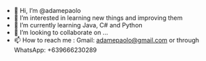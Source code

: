 - 👋 Hi, I’m @adamepaolo
- 👀 I’m interested in learning new things and improving them 
- 🌱 I’m currently learning Java, C# and Python
- 💞️ I’m looking to collaborate on ...
- 📫 How to reach me : Gmail: adamepaolo@gmail.com or through WhatsApp: +639666230289

<!---
adamepaolo/adamepaolo is a ✨ special ✨ repository because its `README.md` (this file) appears on your GitHub profile.
You can click the Preview link to take a look at your changes.
--->
